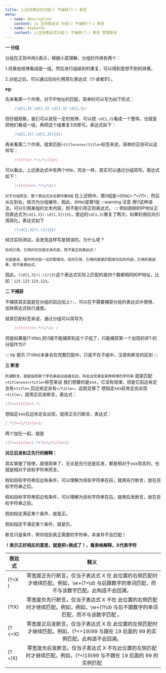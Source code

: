 ```yaml
---
title: js正则表达式分组() 不捕获(?:) 断言
meta:
  - name: description
    content: js 正则表达式 分组() 不捕获(?:) 断言
  - name: keywords
    content: js正则表达式分组() 不捕获(?:) 断言 零宽断言
---
```

**一 分组**

分组在正则中用()表示，根据小菜理解，分组的作用有两个：

1.将某些规律看成是一组，然后进行组级别的重复，可以得到意想不到的效果。

2.分组之后，可以通过后向引用简化表达式（\1 或者$1）。

**eg:**

先来看第一个作用，对于IP地址的匹配，简单的可以写为如下形式：

```javascript
    /\d{1,3}.\d{1,3}.\d{1,3}.\d{1,3}/
``` 
但仔细观察，我们可以发现一定的规律，可以把`.\d{1,3}`看成一个整体，也就是把他们看成一组，再把这个组重复3次即可。表达式如下：

```js
    /\d{1,3}(.\d{1,3}){3}/
```
 
 再来看第二个作用，就拿匹配`<title>xxx</title>`标签来说，简单的正则可以这样写：
```js
    /<title>.*<\/title>/
```

可以看出，上边表达式中有两个title，完全一样，其实可以通过分组简写。表达式如下：
```js
    /<(title)>.*<\/\1>/
```
`对于分组而言，整个表达式永远算作第0组` 在上述例中，第0组是<(title)>.*</\1>，然后从左到右，依次为分组编号，因此，(title)是第1组
:::warning 注意
用\1这种语法，可以引用某组的文本内容，但不能引用正则表达式。
:::
例如刚刚的IP地址正则表达式为`\d{1,3}(.\d{1,3}){3}`，里边的`\d{1,3}`重复了两次，如果利用后向引用简化，表达式如下

```js
    /(\d{1,3})(.\1){3}/
```
经过实际测试，会发现这样写是错误的，为什么呢？

`后向引用，引用的仅仅是文本内容，而不是正则表达式！`

`也就是说，组中的内容一旦匹配成功，后向引用，引用的就是匹配成功后的内容，引用的是结果，而不是表达式。`

因此，`(\d{1,3})(.\1){3}`这个表达式实际上匹配的是四个数都相同的IP地址，比如：`123.123.123.123`。

**二 不捕获**

不捕获其实就是在分组的前边加上`?:`，可以在不需要捕获分组的表达式中使用，加快表达式执行速度。

就拿匹配<title>xxx</title>标签来说，通过分组可以简写为

```js
    /<(title)>.*<\/\1> /
```
但是如果是(?:title),则\1就不能捕获到这个子组了，只能捕获第一个出现的非?:的分组作为\1

::: tip 提示
(?:title)本身会在完整匹配中，只是不在子组中，注意和断言的区别
:::

**三 断言**

`所谓断言，就是指明某个字符串前边或者后边，将会出现满足某种规律的字符串`
就拿匹配`<title>xxx</title>`标签来说
我们想要的是xxx，它没有规律，但是它前边肯定会有`<title>`,后边肯定会有`</title>`，这就足够了
想指定xxx前肯定会出现`<title>`，就用正后发断言，表达式：

```js
/(?<=<title>).*/
```
想指定xxx后边肯定会出现</title>，就用正先行断言，表达式：

```js
/.*(?=<\/title>)/
```

两个加在一起，就是
```js
/(?<=<title>).*(?=<\/title>)/
```
**对正后发和正先行的解释：**

其实掌握了规律，就很简单了，无论是先行还是后发，都是相对于xxx而言的，也就是相对于目标字符串而言。

假如目标字符串后边有条件，可以理解为目标字符串在前，就用先行断言，放在目标字符串之后。

假如目标字符串前边有条件，可以理解为目标字符串在后，就用后发断言，放在目标字符串之前。

假如指定满足某个条件，就是正。

假如指定不满足某个条件，就是负。

断言只是条件，帮你找到真正需要的字符串，本身并不会匹配！

**！表示正好相反的意思，就是把=换成了！，看表格解释，X代表字符**

| 表达式        | 释义           |
| ------------- |:-------------:| 
| (?=X )      | 零宽度正先行断言。仅当子表达式 X 在 此位置的右侧匹配时才继续匹配。例如，\w+(?=\d) 与后跟数字的单词匹配，而不与该数字匹配。此构造不会回溯。 | 
| (?!X)      | 零宽度负先行断言。仅当子表达式 X 不在 此位置的右侧匹配时才继续匹配。例如，例如，\w+(?!\d) 与后不跟数字的单词匹配，而不与该数字匹配 。      | 
| (?<=X) | 零宽度正后发断言。仅当子表达式 X 在 此位置的左侧匹配时才继续匹配。例如，(?<=19)99 与跟在 19 后面的 99 的实例匹配。此构造不会回溯。      | 
| (?<!X) | 零宽度负后发断言。仅当子表达式 X 不在此位置的左侧匹配时才继续匹配。例如，(?<!19)99 与不跟在 19 后面的 99 的实例匹配      | 